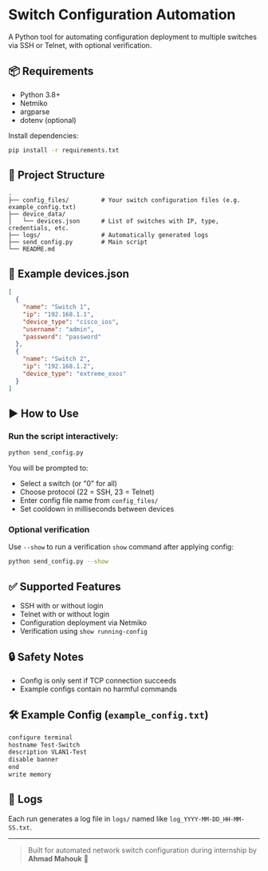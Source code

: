 # Switch Configuration Automation

A Python tool for automating configuration deployment to multiple switches via SSH or Telnet, with optional verification.

## 📦 Requirements

* Python 3.8+
* Netmiko
* argparse
* dotenv (optional)

Install dependencies:

```bash
pip install -r requirements.txt
```

## 📁 Project Structure

```
.
├── config_files/         # Your switch configuration files (e.g. example_config.txt)
├── device_data/
│   └── devices.json      # List of switches with IP, type, credentials, etc.
├── logs/                 # Automatically generated logs
├── send_config.py        # Main script
└── README.md
```

## 🧾 Example devices.json

```json
[
  {
    "name": "Switch 1",
    "ip": "192.168.1.1",
    "device_type": "cisco_ios",
    "username": "admin",
    "password": "password"
  },
  {
    "name": "Switch 2",
    "ip": "192.168.1.2",
    "device_type": "extreme_exos"
  }
]
```

## ▶️ How to Use

### Run the script interactively:

```bash
python send_config.py
```

You will be prompted to:

* Select a switch (or "0" for all)
* Choose protocol (22 = SSH, 23 = Telnet)
* Enter config file name from `config_files/`
* Set cooldown in milliseconds between devices

### Optional verification

Use `--show` to run a verification `show` command after applying config:

```bash
python send_config.py --show
```

## ✅ Supported Features

* SSH with or without login
* Telnet with or without login
* Configuration deployment via Netmiko
* Verification using `show running-config`

## 🔒 Safety Notes

* Config is only sent if TCP connection succeeds
* Example configs contain no harmful commands

## 🛠️ Example Config (`example_config.txt`)

```txt
configure terminal
hostname Test-Switch
description VLAN1-Test
disable banner
end
write memory
```

## 📜 Logs

Each run generates a log file in `logs/` named like `log_YYYY-MM-DD_HH-MM-SS.txt`.

---

> Built for automated network switch configuration during internship by **Ahmad Mahouk** 🚀
